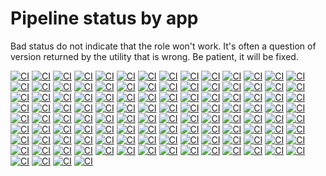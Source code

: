 # Pipeline status by app

Bad status do not indicate that the role won't work. It's often a question of version returned by the utility that is wrong.
Be patient, it will be fixed.

[![CI](https://github.com/sgaunet/ansible-role-gh-release-installer/workflows/CI-act/badge.svg)](https://github.com/sgaunet/ansible-role-gh-release-installer/actions?query=workflow%3ACI-act)
[![CI](https://github.com/sgaunet/ansible-role-gh-release-installer/workflows/CI-age/badge.svg)](https://github.com/sgaunet/ansible-role-gh-release-installer/actions?query=workflow%3ACI-age)
[![CI](https://github.com/sgaunet/ansible-role-gh-release-installer/workflows/CI-ansible-summary/badge.svg)](https://github.com/sgaunet/ansible-role-gh-release-installer/actions?query=workflow%3ACI-ansible-summary)
[![CI](https://github.com/sgaunet/ansible-role-gh-release-installer/workflows/CI-bandwhich/badge.svg)](https://github.com/sgaunet/ansible-role-gh-release-installer/actions?query=workflow%3ACI-bandwhich)
[![CI](https://github.com/sgaunet/ansible-role-gh-release-installer/workflows/CI-bat/badge.svg)](https://github.com/sgaunet/ansible-role-gh-release-installer/actions?query=workflow%3ACI-bat)
[![CI](https://github.com/sgaunet/ansible-role-gh-release-installer/workflows/CI-bore/badge.svg)](https://github.com/sgaunet/ansible-role-gh-release-installer/actions?query=workflow%3ACI-bore)
[![CI](https://github.com/sgaunet/ansible-role-gh-release-installer/workflows/CI-calcdate/badge.svg)](https://github.com/sgaunet/ansible-role-gh-release-installer/actions?query=workflow%3ACI-calcdate)
[![CI](https://github.com/sgaunet/ansible-role-gh-release-installer/workflows/CI-chglog/badge.svg)](https://github.com/sgaunet/ansible-role-gh-release-installer/actions?query=workflow%3ACI-chglog)
[![CI](https://github.com/sgaunet/ansible-role-gh-release-installer/workflows/CI-concourse/badge.svg)](https://github.com/sgaunet/ansible-role-gh-release-installer/actions?query=workflow%3ACI-concourse)
[![CI](https://github.com/sgaunet/ansible-role-gh-release-installer/workflows/CI-crane/badge.svg)](https://github.com/sgaunet/ansible-role-gh-release-installer/actions?query=workflow%3ACI-crane)
[![CI](https://github.com/sgaunet/ansible-role-gh-release-installer/workflows/CI-d2/badge.svg)](https://github.com/sgaunet/ansible-role-gh-release-installer/actions?query=workflow%3ACI-d2)
[![CI](https://github.com/sgaunet/ansible-role-gh-release-installer/workflows/CI-dasel/badge.svg)](https://github.com/sgaunet/ansible-role-gh-release-installer/actions?query=workflow%3ACI-dasel)
[![CI](https://github.com/sgaunet/ansible-role-gh-release-installer/workflows/CI-delta/badge.svg)](https://github.com/sgaunet/ansible-role-gh-release-installer/actions?query=workflow%3ACI-delta)
[![CI](https://github.com/sgaunet/ansible-role-gh-release-installer/workflows/CI-devbox/badge.svg)](https://github.com/sgaunet/ansible-role-gh-release-installer/actions?query=workflow%3ACI-devbox)
[![CI](https://github.com/sgaunet/ansible-role-gh-release-installer/workflows/CI-devpod/badge.svg)](https://github.com/sgaunet/ansible-role-gh-release-installer/actions?query=workflow%3ACI-devpod)
[![CI](https://github.com/sgaunet/ansible-role-gh-release-installer/workflows/CI-direnv/badge.svg)](https://github.com/sgaunet/ansible-role-gh-release-installer/actions?query=workflow%3ACI-direnv)
[![CI](https://github.com/sgaunet/ansible-role-gh-release-installer/workflows/CI-dive/badge.svg)](https://github.com/sgaunet/ansible-role-gh-release-installer/actions?query=workflow%3ACI-dive)
[![CI](https://github.com/sgaunet/ansible-role-gh-release-installer/workflows/CI-eksctl/badge.svg)](https://github.com/sgaunet/ansible-role-gh-release-installer/actions?query=workflow%3ACI-eksctl)
[![CI](https://github.com/sgaunet/ansible-role-gh-release-installer/workflows/CI-ekspodlogs/badge.svg)](https://github.com/sgaunet/ansible-role-gh-release-installer/actions?query=workflow%3ACI-ekspodlogs)
[![CI](https://github.com/sgaunet/ansible-role-gh-release-installer/workflows/CI-envtemplate/badge.svg)](https://github.com/sgaunet/ansible-role-gh-release-installer/actions?query=workflow%3ACI-envtemplate)
[![CI](https://github.com/sgaunet/ansible-role-gh-release-installer/workflows/CI-eza/badge.svg)](https://github.com/sgaunet/ansible-role-gh-release-installer/actions?query=workflow%3ACI-eza)
[![CI](https://github.com/sgaunet/ansible-role-gh-release-installer/workflows/CI-freeze/badge.svg)](https://github.com/sgaunet/ansible-role-gh-release-installer/actions?query=workflow%3ACI-freeze)
[![CI](https://github.com/sgaunet/ansible-role-gh-release-installer/workflows/CI-fx/badge.svg)](https://github.com/sgaunet/ansible-role-gh-release-installer/actions?query=workflow%3ACI-fx)
[![CI](https://github.com/sgaunet/ansible-role-gh-release-installer/workflows/CI-gdu/badge.svg)](https://github.com/sgaunet/ansible-role-gh-release-installer/actions?query=workflow%3ACI-gdu)
[![CI](https://github.com/sgaunet/ansible-role-gh-release-installer/workflows/CI-gh/badge.svg)](https://github.com/sgaunet/ansible-role-gh-release-installer/actions?query=workflow%3ACI-gh)
[![CI](https://github.com/sgaunet/ansible-role-gh-release-installer/workflows/CI-gini/badge.svg)](https://github.com/sgaunet/ansible-role-gh-release-installer/actions?query=workflow%3ACI-gini)
[![CI](https://github.com/sgaunet/ansible-role-gh-release-installer/workflows/CI-gitlab-issue-report/badge.svg)](https://github.com/sgaunet/ansible-role-gh-release-installer/actions?query=workflow%3ACI-gitlab-issue-report)
[![CI](https://github.com/sgaunet/ansible-role-gh-release-installer/workflows/CI-gitlab-stats/badge.svg)](https://github.com/sgaunet/ansible-role-gh-release-installer/actions?query=workflow%3ACI-gitlab-stats)
[![CI](https://github.com/sgaunet/ansible-role-gh-release-installer/workflows/CI-gitlab-token-expiration/badge.svg)](https://github.com/sgaunet/ansible-role-gh-release-installer/actions?query=workflow%3ACI-gitlab-token-expiration)
[![CI](https://github.com/sgaunet/ansible-role-gh-release-installer/workflows/CI-gitleaks/badge.svg)](https://github.com/sgaunet/ansible-role-gh-release-installer/actions?query=workflow%3ACI-gitleaks)
[![CI](https://github.com/sgaunet/ansible-role-gh-release-installer/workflows/CI-git-town/badge.svg)](https://github.com/sgaunet/ansible-role-gh-release-installer/actions?query=workflow%3ACI-git-town)
[![CI](https://github.com/sgaunet/ansible-role-gh-release-installer/workflows/CI-glow/badge.svg)](https://github.com/sgaunet/ansible-role-gh-release-installer/actions?query=workflow%3ACI-glow)
[![CI](https://github.com/sgaunet/ansible-role-gh-release-installer/workflows/CI-gocryptfs/badge.svg)](https://github.com/sgaunet/ansible-role-gh-release-installer/actions?query=workflow%3ACI-gocryptfs)
[![CI](https://github.com/sgaunet/ansible-role-gh-release-installer/workflows/CI-gocrypt/badge.svg)](https://github.com/sgaunet/ansible-role-gh-release-installer/actions?query=workflow%3ACI-gocrypt)
[![CI](https://github.com/sgaunet/ansible-role-gh-release-installer/workflows/CI-golangci-lint/badge.svg)](https://github.com/sgaunet/ansible-role-gh-release-installer/actions?query=workflow%3ACI-golangci-lint)
[![CI](https://github.com/sgaunet/ansible-role-gh-release-installer/workflows/CI-gomplate/badge.svg)](https://github.com/sgaunet/ansible-role-gh-release-installer/actions?query=workflow%3ACI-gomplate)
[![CI](https://github.com/sgaunet/ansible-role-gh-release-installer/workflows/CI-goreleaser/badge.svg)](https://github.com/sgaunet/ansible-role-gh-release-installer/actions?query=workflow%3ACI-goreleaser)
[![CI](https://github.com/sgaunet/ansible-role-gh-release-installer/workflows/CI-grype/badge.svg)](https://github.com/sgaunet/ansible-role-gh-release-installer/actions?query=workflow%3ACI-grype)
[![CI](https://github.com/sgaunet/ansible-role-gh-release-installer/workflows/CI-gum/badge.svg)](https://github.com/sgaunet/ansible-role-gh-release-installer/actions?query=workflow%3ACI-gum)
[![CI](https://github.com/sgaunet/ansible-role-gh-release-installer/workflows/CI-hadolint/badge.svg)](https://github.com/sgaunet/ansible-role-gh-release-installer/actions?query=workflow%3ACI-hadolint)
[![CI](https://github.com/sgaunet/ansible-role-gh-release-installer/workflows/CI-helmchart-helper/badge.svg)](https://github.com/sgaunet/ansible-role-gh-release-installer/actions?query=workflow%3ACI-helmchart-helper)
[![CI](https://github.com/sgaunet/ansible-role-gh-release-installer/workflows/CI-helmdocs/badge.svg)](https://github.com/sgaunet/ansible-role-gh-release-installer/actions?query=workflow%3ACI-helmdocs)
[![CI](https://github.com/sgaunet/ansible-role-gh-release-installer/workflows/CI-helmfile/badge.svg)](https://github.com/sgaunet/ansible-role-gh-release-installer/actions?query=workflow%3ACI-helmfile)
[![CI](https://github.com/sgaunet/ansible-role-gh-release-installer/workflows/CI-helmify/badge.svg)](https://github.com/sgaunet/ansible-role-gh-release-installer/actions?query=workflow%3ACI-helmify)
[![CI](https://github.com/sgaunet/ansible-role-gh-release-installer/workflows/CI-helm/badge.svg)](https://github.com/sgaunet/ansible-role-gh-release-installer/actions?query=workflow%3ACI-helm)
[![CI](https://github.com/sgaunet/ansible-role-gh-release-installer/workflows/CI-httping-go/badge.svg)](https://github.com/sgaunet/ansible-role-gh-release-installer/actions?query=workflow%3ACI-httping-go)
[![CI](https://github.com/sgaunet/ansible-role-gh-release-installer/workflows/CI-hyperfine/badge.svg)](https://github.com/sgaunet/ansible-role-gh-release-installer/actions?query=workflow%3ACI-hyperfine)
[![CI](https://github.com/sgaunet/ansible-role-gh-release-installer/workflows/CI-jiracli/badge.svg)](https://github.com/sgaunet/ansible-role-gh-release-installer/actions?query=workflow%3ACI-jiracli)
[![CI](https://github.com/sgaunet/ansible-role-gh-release-installer/workflows/CI-jwt-cli/badge.svg)](https://github.com/sgaunet/ansible-role-gh-release-installer/actions?query=workflow%3ACI-jwt-cli)
[![CI](https://github.com/sgaunet/ansible-role-gh-release-installer/workflows/CI-k6/badge.svg)](https://github.com/sgaunet/ansible-role-gh-release-installer/actions?query=workflow%3ACI-k6)
[![CI](https://github.com/sgaunet/ansible-role-gh-release-installer/workflows/CI-k9s/badge.svg)](https://github.com/sgaunet/ansible-role-gh-release-installer/actions?query=workflow%3ACI-k9s)
[![CI](https://github.com/sgaunet/ansible-role-gh-release-installer/workflows/CI-kconf/badge.svg)](https://github.com/sgaunet/ansible-role-gh-release-installer/actions?query=workflow%3ACI-kconf)
[![CI](https://github.com/sgaunet/ansible-role-gh-release-installer/workflows/CI-kfilt/badge.svg)](https://github.com/sgaunet/ansible-role-gh-release-installer/actions?query=workflow%3ACI-kfilt)
[![CI](https://github.com/sgaunet/ansible-role-gh-release-installer/workflows/CI-kind/badge.svg)](https://github.com/sgaunet/ansible-role-gh-release-installer/actions?query=workflow%3ACI-kind)
[![CI](https://github.com/sgaunet/ansible-role-gh-release-installer/workflows/CI-kor/badge.svg)](https://github.com/sgaunet/ansible-role-gh-release-installer/actions?query=workflow%3ACI-kor)
[![CI](https://github.com/sgaunet/ansible-role-gh-release-installer/workflows/CI-krew/badge.svg)](https://github.com/sgaunet/ansible-role-gh-release-installer/actions?query=workflow%3ACI-krew)
[![CI](https://github.com/sgaunet/ansible-role-gh-release-installer/workflows/CI-kube-capacity/badge.svg)](https://github.com/sgaunet/ansible-role-gh-release-installer/actions?query=workflow%3ACI-kube-capacity)
[![CI](https://github.com/sgaunet/ansible-role-gh-release-installer/workflows/CI-kubecm/badge.svg)](https://github.com/sgaunet/ansible-role-gh-release-installer/actions?query=workflow%3ACI-kubecm)
[![CI](https://github.com/sgaunet/ansible-role-gh-release-installer/workflows/CI-kubectl-ice/badge.svg)](https://github.com/sgaunet/ansible-role-gh-release-installer/actions?query=workflow%3ACI-kubectl-ice)
[![CI](https://github.com/sgaunet/ansible-role-gh-release-installer/workflows/CI-kubectx/badge.svg)](https://github.com/sgaunet/ansible-role-gh-release-installer/actions?query=workflow%3ACI-kubectx)
[![CI](https://github.com/sgaunet/ansible-role-gh-release-installer/workflows/CI-kubefwd/badge.svg)](https://github.com/sgaunet/ansible-role-gh-release-installer/actions?query=workflow%3ACI-kubefwd)
[![CI](https://github.com/sgaunet/ansible-role-gh-release-installer/workflows/CI-kube-linter/badge.svg)](https://github.com/sgaunet/ansible-role-gh-release-installer/actions?query=workflow%3ACI-kube-linter)
[![CI](https://github.com/sgaunet/ansible-role-gh-release-installer/workflows/CI-kubent/badge.svg)](https://github.com/sgaunet/ansible-role-gh-release-installer/actions?query=workflow%3ACI-kubent)
[![CI](https://github.com/sgaunet/ansible-role-gh-release-installer/workflows/CI-kubescape/badge.svg)](https://github.com/sgaunet/ansible-role-gh-release-installer/actions?query=workflow%3ACI-kubescape)
[![CI](https://github.com/sgaunet/ansible-role-gh-release-installer/workflows/CI-kube-score/badge.svg)](https://github.com/sgaunet/ansible-role-gh-release-installer/actions?query=workflow%3ACI-kube-score)
[![CI](https://github.com/sgaunet/ansible-role-gh-release-installer/workflows/CI-kubeshark/badge.svg)](https://github.com/sgaunet/ansible-role-gh-release-installer/actions?query=workflow%3ACI-kubeshark)
[![CI](https://github.com/sgaunet/ansible-role-gh-release-installer/workflows/CI-kubevpn/badge.svg)](https://github.com/sgaunet/ansible-role-gh-release-installer/actions?query=workflow%3ACI-kubevpn)
[![CI](https://github.com/sgaunet/ansible-role-gh-release-installer/workflows/CI-lazygit/badge.svg)](https://github.com/sgaunet/ansible-role-gh-release-installer/actions?query=workflow%3ACI-lazygit)
[![CI](https://github.com/sgaunet/ansible-role-gh-release-installer/workflows/CI-lnav/badge.svg)](https://github.com/sgaunet/ansible-role-gh-release-installer/actions?query=workflow%3ACI-lnav)
[![CI](https://github.com/sgaunet/ansible-role-gh-release-installer/workflows/CI-lsd/badge.svg)](https://github.com/sgaunet/ansible-role-gh-release-installer/actions?query=workflow%3ACI-lsd)
[![CI](https://github.com/sgaunet/ansible-role-gh-release-installer/workflows/CI-mdtohtml/badge.svg)](https://github.com/sgaunet/ansible-role-gh-release-installer/actions?query=workflow%3ACI-mdtohtml)
[![CI](https://github.com/sgaunet/ansible-role-gh-release-installer/workflows/CI-muffet/badge.svg)](https://github.com/sgaunet/ansible-role-gh-release-installer/actions?query=workflow%3ACI-muffet)
[![CI](https://github.com/sgaunet/ansible-role-gh-release-installer/workflows/CI-nfpm/badge.svg)](https://github.com/sgaunet/ansible-role-gh-release-installer/actions?query=workflow%3ACI-nfpm)
[![CI](https://github.com/sgaunet/ansible-role-gh-release-installer/workflows/CI-opentofu/badge.svg)](https://github.com/sgaunet/ansible-role-gh-release-installer/actions?query=workflow%3ACI-opentofu)
[![CI](https://github.com/sgaunet/ansible-role-gh-release-installer/workflows/CI-osv-scanner/badge.svg)](https://github.com/sgaunet/ansible-role-gh-release-installer/actions?query=workflow%3ACI-osv-scanner)
[![CI](https://github.com/sgaunet/ansible-role-gh-release-installer/workflows/CI-packer/badge.svg)](https://github.com/sgaunet/ansible-role-gh-release-installer/actions?query=workflow%3ACI-packer)
[![CI](https://github.com/sgaunet/ansible-role-gh-release-installer/workflows/CI-pastel/badge.svg)](https://github.com/sgaunet/ansible-role-gh-release-installer/actions?query=workflow%3ACI-pastel)
[![CI](https://github.com/sgaunet/ansible-role-gh-release-installer/workflows/CI-pet/badge.svg)](https://github.com/sgaunet/ansible-role-gh-release-installer/actions?query=workflow%3ACI-pet)
[![CI](https://github.com/sgaunet/ansible-role-gh-release-installer/workflows/CI-pgweb/badge.svg)](https://github.com/sgaunet/ansible-role-gh-release-installer/actions?query=workflow%3ACI-pgweb)
[![CI](https://github.com/sgaunet/ansible-role-gh-release-installer/workflows/CI-popeye/badge.svg)](https://github.com/sgaunet/ansible-role-gh-release-installer/actions?query=workflow%3ACI-popeye)
[![CI](https://github.com/sgaunet/ansible-role-gh-release-installer/workflows/CI-pop/badge.svg)](https://github.com/sgaunet/ansible-role-gh-release-installer/actions?query=workflow%3ACI-pop)
[![CI](https://github.com/sgaunet/ansible-role-gh-release-installer/workflows/CI-pplx/badge.svg)](https://github.com/sgaunet/ansible-role-gh-release-installer/actions?query=workflow%3ACI-pplx)
[![CI](https://github.com/sgaunet/ansible-role-gh-release-installer/workflows/CI-pre-commit/badge.svg)](https://github.com/sgaunet/ansible-role-gh-release-installer/actions?query=workflow%3ACI-pre-commit)
[![CI](https://github.com/sgaunet/ansible-role-gh-release-installer/workflows/CI-procs/badge.svg)](https://github.com/sgaunet/ansible-role-gh-release-installer/actions?query=workflow%3ACI-procs)
[![CI](https://github.com/sgaunet/ansible-role-gh-release-installer/workflows/CI-q/badge.svg)](https://github.com/sgaunet/ansible-role-gh-release-installer/actions?query=workflow%3ACI-q)
[![CI](https://github.com/sgaunet/ansible-role-gh-release-installer/workflows/CI-rclone/badge.svg)](https://github.com/sgaunet/ansible-role-gh-release-installer/actions?query=workflow%3ACI-rclone)
[![CI](https://github.com/sgaunet/ansible-role-gh-release-installer/workflows/CI-retry/badge.svg)](https://github.com/sgaunet/ansible-role-gh-release-installer/actions?query=workflow%3ACI-retry)
[![CI](https://github.com/sgaunet/ansible-role-gh-release-installer/workflows/CI-rsql/badge.svg)](https://github.com/sgaunet/ansible-role-gh-release-installer/actions?query=workflow%3ACI-rsql)
[![CI](https://github.com/sgaunet/ansible-role-gh-release-installer/workflows/CI-s5cmd/badge.svg)](https://github.com/sgaunet/ansible-role-gh-release-installer/actions?query=workflow%3ACI-s5cmd)
[![CI](https://github.com/sgaunet/ansible-role-gh-release-installer/workflows/CI-sqlc/badge.svg)](https://github.com/sgaunet/ansible-role-gh-release-installer/actions?query=workflow%3ACI-sqlc)
[![CI](https://github.com/sgaunet/ansible-role-gh-release-installer/workflows/CI-stern/badge.svg)](https://github.com/sgaunet/ansible-role-gh-release-installer/actions?query=workflow%3ACI-stern)
[![CI](https://github.com/sgaunet/ansible-role-gh-release-installer/workflows/CI-superfile/badge.svg)](https://github.com/sgaunet/ansible-role-gh-release-installer/actions?query=workflow%3ACI-superfile)
[![CI](https://github.com/sgaunet/ansible-role-gh-release-installer/workflows/CI-task/badge.svg)](https://github.com/sgaunet/ansible-role-gh-release-installer/actions?query=workflow%3ACI-task)
[![CI](https://github.com/sgaunet/ansible-role-gh-release-installer/workflows/CI-tbls/badge.svg)](https://github.com/sgaunet/ansible-role-gh-release-installer/actions?query=workflow%3ACI-tbls)
[![CI](https://github.com/sgaunet/ansible-role-gh-release-installer/workflows/CI-tealdeer/badge.svg)](https://github.com/sgaunet/ansible-role-gh-release-installer/actions?query=workflow%3ACI-tealdeer)
[![CI](https://github.com/sgaunet/ansible-role-gh-release-installer/workflows/CI-termshot/badge.svg)](https://github.com/sgaunet/ansible-role-gh-release-installer/actions?query=workflow%3ACI-termshot)
[![CI](https://github.com/sgaunet/ansible-role-gh-release-installer/workflows/CI-terraform/badge.svg)](https://github.com/sgaunet/ansible-role-gh-release-installer/actions?query=workflow%3ACI-terraform)
[![CI](https://github.com/sgaunet/ansible-role-gh-release-installer/workflows/CI-trivy/badge.svg)](https://github.com/sgaunet/ansible-role-gh-release-installer/actions?query=workflow%3ACI-trivy)
[![CI](https://github.com/sgaunet/ansible-role-gh-release-installer/workflows/CI-trufflehog/badge.svg)](https://github.com/sgaunet/ansible-role-gh-release-installer/actions?query=workflow%3ACI-trufflehog)
[![CI](https://github.com/sgaunet/ansible-role-gh-release-installer/workflows/CI-tspin/badge.svg)](https://github.com/sgaunet/ansible-role-gh-release-installer/actions?query=workflow%3ACI-tspin)
[![CI](https://github.com/sgaunet/ansible-role-gh-release-installer/workflows/CI-ttyd/badge.svg)](https://github.com/sgaunet/ansible-role-gh-release-installer/actions?query=workflow%3ACI-ttyd)
[![CI](https://github.com/sgaunet/ansible-role-gh-release-installer/workflows/CI-usql/badge.svg)](https://github.com/sgaunet/ansible-role-gh-release-installer/actions?query=workflow%3ACI-usql)
[![CI](https://github.com/sgaunet/ansible-role-gh-release-installer/workflows/CI-vale/badge.svg)](https://github.com/sgaunet/ansible-role-gh-release-installer/actions?query=workflow%3ACI-vale)
[![CI](https://github.com/sgaunet/ansible-role-gh-release-installer/workflows/CI-vals/badge.svg)](https://github.com/sgaunet/ansible-role-gh-release-installer/actions?query=workflow%3ACI-vals)
[![CI](https://github.com/sgaunet/ansible-role-gh-release-installer/workflows/CI-venom/badge.svg)](https://github.com/sgaunet/ansible-role-gh-release-installer/actions?query=workflow%3ACI-venom)
[![CI](https://github.com/sgaunet/ansible-role-gh-release-installer/workflows/CI-vhs/badge.svg)](https://github.com/sgaunet/ansible-role-gh-release-installer/actions?query=workflow%3ACI-vhs)
[![CI](https://github.com/sgaunet/ansible-role-gh-release-installer/workflows/CI-viddy/badge.svg)](https://github.com/sgaunet/ansible-role-gh-release-installer/actions?query=workflow%3ACI-viddy)
[![CI](https://github.com/sgaunet/ansible-role-gh-release-installer/workflows/CI-vivid/badge.svg)](https://github.com/sgaunet/ansible-role-gh-release-installer/actions?query=workflow%3ACI-vivid)
[![CI](https://github.com/sgaunet/ansible-role-gh-release-installer/workflows/CI-wait4x/badge.svg)](https://github.com/sgaunet/ansible-role-gh-release-installer/actions?query=workflow%3ACI-wait4x)
[![CI](https://github.com/sgaunet/ansible-role-gh-release-installer/workflows/CI-yazi/badge.svg)](https://github.com/sgaunet/ansible-role-gh-release-installer/actions?query=workflow%3ACI-yazi)
[![CI](https://github.com/sgaunet/ansible-role-gh-release-installer/workflows/CI-yq/badge.svg)](https://github.com/sgaunet/ansible-role-gh-release-installer/actions?query=workflow%3ACI-yq)
[![CI](https://github.com/sgaunet/ansible-role-gh-release-installer/workflows/CI-zabbix-cli/badge.svg)](https://github.com/sgaunet/ansible-role-gh-release-installer/actions?query=workflow%3ACI-zabbix-cli)
[![CI](https://github.com/sgaunet/ansible-role-gh-release-installer/workflows/CI-zellij/badge.svg)](https://github.com/sgaunet/ansible-role-gh-release-installer/actions?query=workflow%3ACI-zellij)
[![CI](https://github.com/sgaunet/ansible-role-gh-release-installer/workflows/CI-zenith/badge.svg)](https://github.com/sgaunet/ansible-role-gh-release-installer/actions?query=workflow%3ACI-zenith)
[![CI](https://github.com/sgaunet/ansible-role-gh-release-installer/workflows/CI-zns/badge.svg)](https://github.com/sgaunet/ansible-role-gh-release-installer/actions?query=workflow%3ACI-zns)
[![CI](https://github.com/sgaunet/ansible-role-gh-release-installer/workflows/CI-zoxide/badge.svg)](https://github.com/sgaunet/ansible-role-gh-release-installer/actions?query=workflow%3ACI-zoxide)

